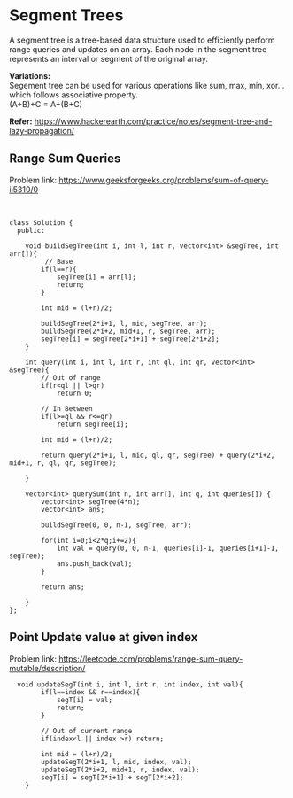 # Segment Trees

A segment tree is a tree-based data structure used to efficiently perform range queries and updates on an array. Each node in the segment tree represents an interval or segment of the original array.

**Variations:**<br>
Segement tree can be used for various operations like sum, max, min, xor... which follows associative property.<br>
(A+B)+C = A+(B+C)

**Refer:** https://www.hackerearth.com/practice/notes/segment-tree-and-lazy-propagation/ 

## Range Sum Queries
Problem link: https://www.geeksforgeeks.org/problems/sum-of-query-ii5310/0 

<br>

``` cadence
class Solution {
  public:
  
    void buildSegTree(int i, int l, int r, vector<int> &segTree, int arr[]){
         // Base
        if(l==r){
            segTree[i] = arr[l];
            return;
        }
      
        int mid = (l+r)/2;
            
        buildSegTree(2*i+1, l, mid, segTree, arr);
        buildSegTree(2*i+2, mid+1, r, segTree, arr);
        segTree[i] = segTree[2*i+1] + segTree[2*i+2];
    }
  
    int query(int i, int l, int r, int ql, int qr, vector<int> &segTree){
        // Out of range
        if(r<ql || l>qr)
            return 0;

        // In Between
        if(l>=ql && r<=qr)
            return segTree[i];
        
        int mid = (l+r)/2;
        
        return query(2*i+1, l, mid, ql, qr, segTree) + query(2*i+2, mid+1, r, ql, qr, segTree);
        
    }
  
    vector<int> querySum(int n, int arr[], int q, int queries[]) {
        vector<int> segTree(4*n);
        vector<int> ans;
        
        buildSegTree(0, 0, n-1, segTree, arr);
        
        for(int i=0;i<2*q;i+=2){
            int val = query(0, 0, n-1, queries[i]-1, queries[i+1]-1, segTree);
            ans.push_back(val);
        }
        
        return ans;
        
    }
};

```


## Point Update value at given index
Problem link: https://leetcode.com/problems/range-sum-query-mutable/description/

``` cadence
  void updateSegT(int i, int l, int r, int index, int val){
        if(l==index && r==index){
            segT[i] = val;
            return;
        }

        // Out of current range
        if(index<l || index >r) return;

        int mid = (l+r)/2;
        updateSegT(2*i+1, l, mid, index, val);
        updateSegT(2*i+2, mid+1, r, index, val);
        segT[i] = segT[2*i+1] + segT[2*i+2];
    }

```

